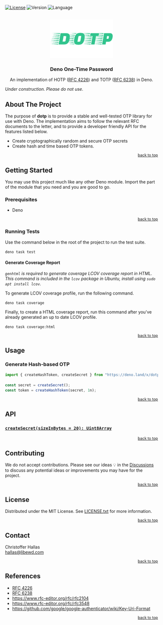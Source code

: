 <a name="_dotp_top"></a>

[![License][license-shield]][license-url] ![Version][version-shield]
![Language][language-shield]

<br />
<div align="center">
  <a href="https://github.com/libewd/dotp">
    <img src="images/logo.png" alt="DOTP" height="128">
  </a>
  <h3 align="center">Deno One-Time Password</h3>
  <p align="center">

An implementation of HOTP ([RFC 4226][hotp-rfc4226-url]) and TOTP
([RFC 6238][totp-rfc6238-url]) in Deno.

</p>
</div>

_Under construction. Please do not use._

## About The Project

The purpose of **dotp** is to provide a stable and well-tested OTP library for
use with Deno. The implementation aims to follow the relevant RFC documents to
the letter, and to provide a developer friendly API for the features listed
below.

- Create cryptographically random and secure OTP secrets
- Create hash and time based OTP tokens.

<p align="right" style="font-size: 0.89em"><a href="#_dotp_top">back to top</a></p>

## Getting Started

You may use this project much like any other Deno module. Import the part of the
module that you need and you are good to go.

### Prerequisites

- Deno

<p align="right" style="font-size: 0.89em"><a href="#_dotp_top">back to top</a></p>

### Running Tests

Use the command below in the root of the project to run the test suite.

`deno task test`

#### Generate Coverage Report

_`genhtml` is required to generate coverage LCOV coverage report in HTML. This
command is included in the `lcov` package in Ubuntu, install using
`sudo apt install lcov`._

To generate LCOV coverage profile, run the following command.

`deno task coverage`

Finally, to create a HTML coverage report, run this command after you've already
generated an up to date LCOV profile.

`deno task coverage:html`

<p align="right" style="font-size: 0.89em"><a href="#_dotp_top">back to top</a></p>

## Usage

### Generate Hash-based OTP

```ts
import { createHashToken, createSecret } from "https://deno.land/x/dotp/mod.ts";

const secret = createSecret();
const token = createHashToken(secret, 1n);
```

<p align="right" style="font-size: 0.89em"><a href="#_dotp_top">back to top</a></p>

## API

### [`createSecret(sizeInBytes = 20): Uint8Array`][api-create-secret-key]

<p align="right" style="font-size: 0.89em"><a href="#_dotp_top">back to top</a></p>

## Contributing

We do not accept contributions. Please see our ideas :bulb: in the
[Discussions][discussions-url] to discuss any potential ideas or improvements
you may have for the project.

<p align="right" style="font-size: 0.89em"><a href="#_dotp_top">back to top</a></p>

## License

Distributed under the MIT License. See [LICENSE.txt][license-url] for more
information.

<p align="right" style="font-size: 0.89em"><a href="#_dotp_top">back to top</a></p>

## Contact

Christoffer Hallas
<br> hallas@libewd.com

<p align="right" style="font-size: 0.89em"><a href="#_dotp_top">back to top</a></p>

## References

- [RFC 4226][hotp-rfc4226-url]
- [RFC 6238][totp-rfc6238-url]
- https://www.rfc-editor.org/rfc/rfc2104
- https://www.rfc-editor.org/rfc/rfc3548
- https://github.com/google/google-authenticator/wiki/Key-Uri-Format

<p align="right" style="font-size: 0.89em"><a href="#_dotp_top">back to top</a></p>

[discussions-url]: https://github.com/libewd/dotp/discussions/categories/ideas
[conventionalcommits-url]: https://www.conventionalcommits.org/en/v1.0.0/
[hotp-rfc4226-url]: https://www.rfc-editor.org/rfc/rfc4226.txt
[totp-rfc6238-url]: https://www.rfc-editor.org/rfc/rfc6238.txt
[license-shield]: https://img.shields.io/github/license/libewd/dotp?style=for-the-badge
[license-url]: https://github.com/libewd/dotp/blob/main/LICENSE.txt
[version-shield]: https://img.shields.io/github/v/tag/libewd/dotp?style=for-the-badge
[language-shield]: https://img.shields.io/github/languages/top/libewd/dotp?style=for-the-badge
[api-create-secret-key]: hhttps://github.com/libewd/dotp/blob/main/key.ts#L7-L16

